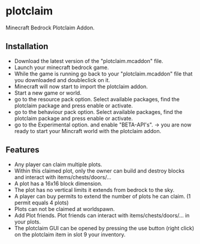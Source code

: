 # plotclaim
Minecraft Bedrock Plotclaim Addon.

## Installation
- Download the latest version of the "plotclaim.mcaddon" file.
- Launch your minecraft bedrock game.
- While the game is running go back to your "plotclaim.mcaddon" file that you downloaded and doubleclick on it.
- Minecraft will now start to import the plotclaim addon.
- Start a new game or world.
- go to the resource pack option. Select available packages, find the plotclaim package and press enable or activate.
- go to the behaviour pack option. Select available packages, find the plotclaim package and press enable or activate.
- go to the Experimental option. and enable "BETA-API's".
-> you are now ready to start your Mincraft world with the plotclaim addon.

## Features
- Any player can claim multiple plots.
- Within this claimed plot, only the owner can build and destroy blocks and interact with items/chests/doors/...
- A plot has a 16x16 block dimension.
- The plot has no vertical limits it extends from bedrock to the sky. 
- A player can buy permits to extend the number of plots he can claim. (1 permit equals 4 plots)
- Plots can not be claimed at worldspawn.
- Add Plot friends. Plot friends can interact with items/chests/doors/... in your plots.
- The plotclaim GUI can be opened by pressing the use button (right click) on the plotclaim item in slot 9 your inventory.


